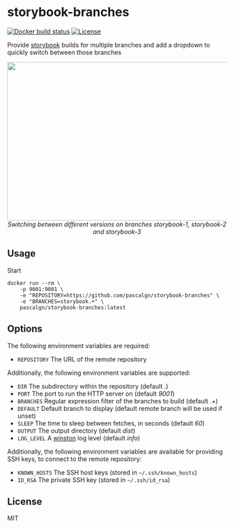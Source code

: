 # storybook-branches

[![Docker build status](https://img.shields.io/docker/cloud/build/pascalgn/storybook-branches.svg?style=flat-square)](https://hub.docker.com/r/pascalgn/storybook-branches/) [![License](https://img.shields.io/badge/license-MIT-blue.svg?style=flat-square)](https://github.com/pascalgn/storybook-branches/blob/master/LICENSE)

Provide [storybook](https://storybook.js.org/) builds for multiple branches and add a dropdown to quickly switch between those branches

<p align="center">
    <img width="600" height="364" src="https://pascalgn.github.io/storybook-branches/demo.gif">
    <br>
    <i>Switching between different versions on branches storybook-1, storybook-2 and storybook-3</i>
</p>

## Usage

Start 

    docker run --rm \
        -p 9001:9001 \
        -e "REPOSITORY=https://github.com/pascalgn/storybook-branches" \
        -e "BRANCHES=storybook.+" \
        pascalgn/storybook-branches:latest

## Options

The following environment variables are required:

* `REPOSITORY` The URL of the remote repository

Additionally, the following environment variables are supported:

* `DIR` The subdirectory within the repository (default _._)
* `PORT` The port to run the HTTP server on (default _9001_)
* `BRANCHES` Regular expression filter of the branches to build (default _.+_)
* `DEFAULT` Default branch to display (default remote branch will be used if unset)
* `SLEEP` The time to sleep between fetches, in seconds (default _60_)
* `OUTPUT` The output directory (default _dist_)
* `LOG_LEVEL` A [winston](https://github.com/winstonjs/winston) log level (default _info_)

Additionally, the following environment variables are available for
providing SSH keys, to connect to the remote repository:

* `KNOWN_HOSTS` The SSH host keys (stored in `~/.ssh/known_hosts`)
* `ID_RSA` The private SSH key (stored in `~/.ssh/id_rsa`)

## License

MIT
